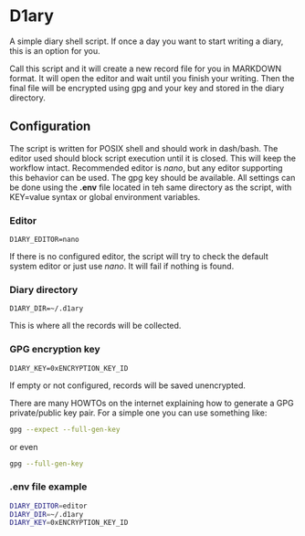 # D1ary

A simple diary shell script. If once a day you want to start writing a diary, 
this is an option for you.

Call this script and it will create a new record file for you in MARKDOWN 
format. It will open the editor and wait until you finish your writing. Then the 
final file will be encrypted using gpg and your key and stored in the diary 
directory.

## Configuration

The script is written for POSIX shell and should work in dash/bash. The editor 
used should block script execution until it is closed. This will keep the 
workflow intact. Recommended editor is _nano_, but any editor supporting this 
behavior can be used. The gpg key should be available. All settings can be done 
using the __.env__ file located in teh same directory as the script, with 
KEY=value syntax or global environment variables. 

### Editor

```
D1ARY_EDITOR=nano
```

If there is no configured editor, the script will try to check the default system 
editor or just use _nano_. It will fail if nothing is found.

### Diary directory

```
D1ARY_DIR=~/.d1ary
```

This is where all the records will be collected.

### GPG encryption key

```
D1ARY_KEY=0xENCRYPTION_KEY_ID
```

If empty or not configured, records will be saved unencrypted. 

There are many HOWTOs on the internet explaining how to generate a GPG 
private/public key pair. For a simple one you can use something like:

```bash
gpg --expect --full-gen-key
```

or even

```bash
gpg --full-gen-key
```

### .env file example

```bash
D1ARY_EDITOR=editor
D1ARY_DIR=~/.d1ary
D1ARY_KEY=0xENCRYPTION_KEY_ID
```



